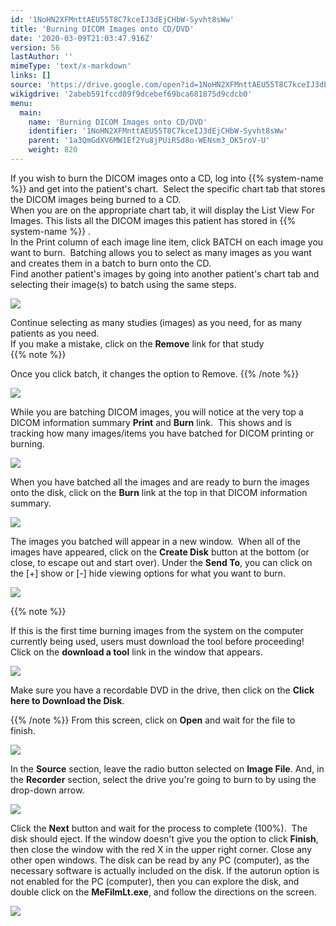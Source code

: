 ```yaml
---
id: '1NoHN2XFMnttAEU55T8C7kceIJ3dEjCHbW-Syvht8sWw'
title: 'Burning DICOM Images onto CD/DVD'
date: '2020-03-09T21:03:47.916Z'
version: 56
lastAuthor: ''
mimeType: 'text/x-markdown'
links: []
source: 'https://drive.google.com/open?id=1NoHN2XFMnttAEU55T8C7kceIJ3dEjCHbW-Syvht8sWw'
wikigdrive: '2abeb591fccd09f9dcebef69bca681875d9cdcb0'
menu:
  main:
    name: 'Burning DICOM Images onto CD/DVD'
    identifier: '1NoHN2XFMnttAEU55T8C7kceIJ3dEjCHbW-Syvht8sWw'
    parent: '1a3QmGdXV6MW1Ef2Yu8jPUiRSd8o-WENsm3_OK5roV-U'
    weight: 820
---
```

If you wish to burn the DICOM images onto a CD, log into {{% system-name %}} and get into the patient's chart.  Select the specific chart tab that stores the DICOM images being burned to a CD.  
When you are on the appropriate chart tab, it will display the List View For Images. This lists all the DICOM images this patient has stored in {{% system-name %}} .    
In the Print column of each image line item, click BATCH on each image you want to burn.  Batching allows you to select as many images as you want and creates them in a batch to burn onto the CD.  
Find another patient's images by going into another patient's chart tab and selecting their image(s) to batch using the same steps.
  
![](../burning-dicom-images-onto-cd-dvd.assets/1000020100000640000001EB77456264A655A747.png)  


Continue selecting as many studies (images) as you need, for as many patients as you need.  
If you make a mistake, click on the **Remove** link for that study  
{{% note %}}

Once you click batch, it changes the option to Remove.
{{% /note %}}
  
![](../burning-dicom-images-onto-cd-dvd.assets/100002010000063300000248DE27CE23D833CAF3.png)  

While you are batching DICOM images, you will notice at the very top a DICOM information summary **Print** and **Burn** link.  This shows and is tracking how many images/items you have batched for DICOM printing or burning.
  
![](../burning-dicom-images-onto-cd-dvd.assets/10000201000003E20000008D2195DC166FBBA975.png)  


When you have batched all the images and are ready to burn the images onto the disk, click on the **Burn** link at the top in that DICOM information summary.
  
![](../burning-dicom-images-onto-cd-dvd.assets/10000201000000AD000000206902945C8F9E5B04.png)  

The images you batched will appear in a new window.  When all of the images have appeared, click on the **Create Disk** button at the bottom (or close, to escape out and start over). Under the **Send To**, you can click on the [+] show or [-] hide viewing options for what you want to burn.
  
![](../burning-dicom-images-onto-cd-dvd.assets/10000201000002340000029272C696A1CA5BAD88.png)  

{{% note %}}

If this is the first time burning images from the system on the computer currently being used, users must download the tool before proceeding!
Click on the **download a tool** link in the window that appears.
  
![](../burning-dicom-images-onto-cd-dvd.assets/100002010000026D000000B3E510BF7C900D6944.png)  

Make sure you have a recordable DVD in the drive, then click on the **Click here to Download the Disk**.

{{% /note %}}
From this screen, click on **Open** and wait for the file to finish.  
  
![](../burning-dicom-images-onto-cd-dvd.assets/100002010000019400000111145CA81A1FB4EAD4.png)  

In the **Source** section, leave the radio button selected on **Image File**.
And, in the **Recorder** section, select the drive you're going to burn to by using the drop-down arrow.
  
![](../burning-dicom-images-onto-cd-dvd.assets/100002010000025D00000182E7CE4C6D93D59ADF.png)  

Click the **Next** button and wait for the process to complete (100%).  The disk should eject.
If the window doesn't give you the option to click **Finish**, then close the window with the red X in the upper right corner.
Close any other open windows.
The disk can be read by any PC (computer), as the necessary software is actually included on the disk.
If the autorun option is not enabled for the PC (computer), then you can explore the disk, and double click on the **MeFilmLt.exe**, and follow the directions on the screen.  
  
![](../burning-dicom-images-onto-cd-dvd.assets/10000201000002900000023CBB11E89A104AE8AF.png)  


